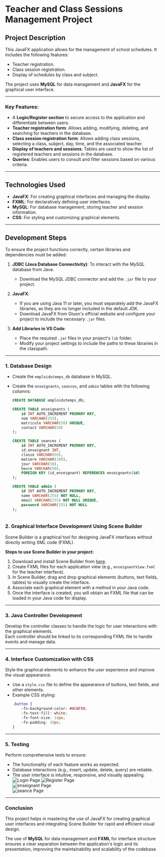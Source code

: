 # Teacher and Class Sessions Management Project  

## Project Description  

This JavaFX application allows for the management of school schedules. It includes the following features:  
- Teacher registration.  
- Class session registration.  
- Display of schedules by class and subject.  

The project uses **MySQL** for data management and **JavaFX** for the graphical user interface.  

---

### Key Features:  
- A **Login/Register section** to secure access to the application and differentiate between users.  
- **Teacher registration form**: Allows adding, modifying, deleting, and searching for teachers in the database.  
- **Class session registration form**: Allows adding class sessions, selecting a class, subject, day, time, and the associated teacher.  
- **Display of teachers and sessions**: Tables are used to show the list of registered teachers and sessions in the database.  
- **Queries**: Enables users to consult and filter sessions based on various criteria.  

---

## Technologies Used  

- **JavaFX**: For creating graphical interfaces and managing the display.  
- **FXML**: For declaratively defining user interfaces.  
- **MySQL**: For database management, storing teacher and session information.  
- **CSS**: For styling and customizing graphical elements.  

---

## Development Steps  

To ensure the project functions correctly, certain libraries and dependencies must be added:  

1. **JDBC (Java Database Connectivity)**: To interact with the MySQL database from Java.  
   - Download the MySQL JDBC connector and add the `.jar` file to your project.  

2. **JavaFX**:  
   - If you are using Java 11 or later, you must separately add the JavaFX libraries, as they are no longer included in the default JDK.  
   - Download JavaFX from Gluon's official website and configure your project to include the necessary `.jar` files.  

3. **Add Libraries in VS Code**:  
   - Place the required `.jar` files in your project's `lib` folder.  
   - Modify your project settings to include the paths to these libraries in the classpath.  

---

### 1. **Database Design**  
- Create the `emploidutemps_db` database in MySQL.  
- Create the `enseignants`, `seances`, and `admin` tables with the following columns:  

   ```sql
   CREATE DATABASE emploidutemps_db;
   
   CREATE TABLE enseignants (
       id INT AUTO_INCREMENT PRIMARY KEY,
       nom VARCHAR(255),
       matricule VARCHAR(50) UNIQUE,
       contact VARCHAR(50)
   );
   
   CREATE TABLE seances (
       id INT AUTO_INCREMENT PRIMARY KEY,
       id_enseignant INT,
       classe VARCHAR(50),
       matiere VARCHAR(100),
       jour VARCHAR(50),
       heure VARCHAR(50),
       FOREIGN KEY (id_enseignant) REFERENCES enseignants(id)
   );
   
   CREATE TABLE admin (
       id INT AUTO_INCREMENT PRIMARY KEY,
       name VARCHAR(255) NOT NULL,
       email VARCHAR(255) NOT NULL UNIQUE,
       password VARCHAR(255) NOT NULL
   );
   


### 2. **Graphical Interface Development Using Scene Builder**  

Scene Builder is a graphical tool for designing JavaFX interfaces without directly writing XML code (FXML).  

**Steps to use Scene Builder in your project:**  
1. Download and install Scene Builder from [here](https://gluonhq.com/products/scene-builder/).  
2. Create FXML files for each application view (e.g., `enseignantView.fxml` for the teacher interface).  
3. In Scene Builder, drag and drop graphical elements (buttons, text fields, tables) to visually create the interface.  
4. Associate each graphical element with a method in your Java code.  
5. Once the interface is created, you will obtain an FXML file that can be loaded in your Java code for display.  

---

### 3. **Java Controller Development**  

Develop the controller classes to handle the logic for user interactions with the graphical elements.  
Each controller should be linked to its corresponding FXML file to handle events and manage data.  

---

### 4. **Interface Customization with CSS**  

Style the graphical elements to enhance the user experience and improve the visual appearance.  
- Use a `style.css` file to define the appearance of buttons, text fields, and other elements.  
- Example CSS styling:  
    ```css
    .button {
        -fx-background-color: #4CAF50;
        -fx-text-fill: white;
        -fx-font-size: 14px;
        -fx-padding: 10px;
    }
    ```

---

### 5. **Testing**  

Perform comprehensive tests to ensure:  
- The functionality of each feature works as expected.  
- Database interactions (e.g., insert, update, delete, query) are reliable.  
- The user interface is intuitive, responsive, and visually appealing.  
![Login Page](https://github.com/hendhamdi/Gestion-Enseignants-Seances/blob/main/src/images/login.png)
![Register Page](https://github.com/hendhamdi/Gestion-Enseignants-Seances/blob/main/src/images/register.png)  
![enseignant Page](https://github.com/hendhamdi/Gestion-Enseignants-Seances/blob/main/src/images/enseignant.png)  
![seance Page](https://github.com/hendhamdi/Gestion-Enseignants-Seances/blob/main/src/images/seance.png) 

---

### **Conclusion**  

This project helps in mastering the use of JavaFX for creating graphical user interfaces and integrating Scene Builder for rapid and efficient visual design.  

The use of **MySQL** for data management and **FXML** for interface structure ensures a clear separation between the application's logic and its presentation, improving the maintainability and scalability of the codebase.  
